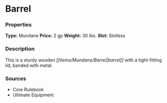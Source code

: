 ﻿---
Title: "Barrel"
Type: "Mundane"
Price: "2 gp"
Weight: "30 lbs."
Slot: "Slotless"
Description: |
  "This is a sturdy wooden barrel with a tight-fitting lid, banded with metal."
Sources: "['Core Rulebook', 'Ultimate Equipment']"
---

# Barrel

### Properties

**Type:** Mundane **Price:** 2 gp **Weight:** 30 lbs. **Slot:** Slotless

### Description

This is a sturdy wooden _[[items/Mundane/Barrel|barrel]]_ with a tight-fitting lid, banded with metal.

### Sources

* Core Rulebook
* Ultimate Equipment